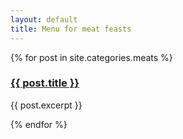 ```yaml
---
layout: default
title: Menu for meat feasts
---
```

<div class="container">
{% for post in site.categories.meats %}
<h3><a href="{{ post.url | prepend: site.baseurl }}">{{ post.title }}</a></h3>
<p>{{ post.excerpt }}</p>
{% endfor %}
</div>